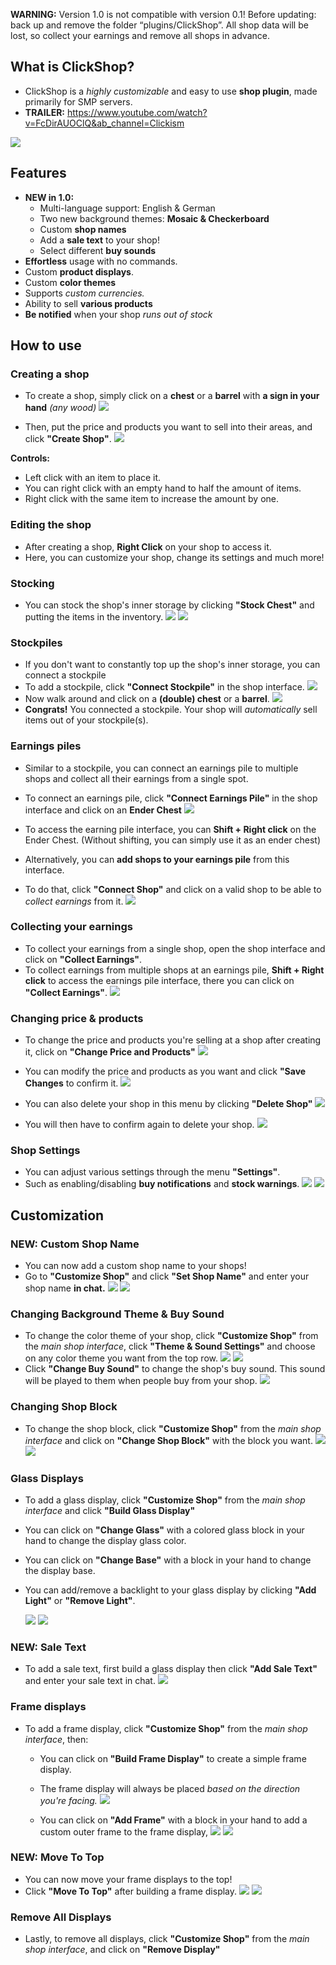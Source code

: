 **WARNING:** Version 1.0 is not compatible with version 0.1! Before updating: back up and remove the folder “plugins/ClickShop”. All shop data will be lost, so collect your earnings and remove all shops in advance.

## What is ClickShop?
- ClickShop is a *highly customizable* and easy to use **shop plugin**, made primarily for SMP servers.
- **TRAILER:** https://www.youtube.com/watch?v=FcDirAUOClQ&ab_channel=Clickism

![](https://i.imgur.com/YOQkkDi.png)

## Features
- __**NEW in 1.0:**__
    - Multi-language support: English & German
    - Two new background themes: **Mosaic & Checkerboard**
	- Custom **shop names**
	- Add a **sale text** to your shop!
	- Select different **buy sounds**
- **Effortless** usage with no commands.
- Custom **product displays**.
- Custom **color themes**
- Supports *custom currencies.*
- Ability to sell **various products**
- **Be notified** when your shop *runs out of stock*

## How to use
### Creating a shop
- To create a shop, simply click on a **chest** or a **barrel** with **a sign in your hand** *(any wood)*
 ![](https://i.imgur.com/uBlgUU2.jpeg)

- Then, put the price and products you want to sell into their areas, and click **"Create Shop"**.
   ![](https://i.imgur.com/KOYy6yN.jpeg)

**__Controls:__**
- Left click with an item to place it.
- You can right click with an empty hand to half the amount of items.
- Right click with the same item to increase the amount by one.

### Editing the shop
- After creating a shop, **Right Click** on your shop to access it.
- Here, you can customize your shop, change its settings and much more!

### Stocking
- You can stock the shop's inner storage by clicking **"Stock Chest"** and putting the items in the inventory.
  ![](https://i.imgur.com/q2nNxXC.jpeg)
![](https://i.imgur.com/IZlw1nj.jpeg)
### Stockpiles
- If you don't want to constantly top up the shop's inner storage, you can connect a stockpile
- To add a stockpile, click **"Connect Stockpile"** in the shop interface.
  ![](https://i.imgur.com/ued8M5f.jpeg)
- Now walk around and click on a **(double) chest** or a **barrel**.
![](https://i.imgur.com/szq0KC2.jpeg)
- **Congrats!** You connected a stockpile. Your shop will *automatically* sell items out of your stockpile(s).

### Earnings piles
- Similar to a stockpile, you can connect an earnings pile to multiple shops and collect all their earnings from a single spot.
- To connect an earnings pile, click **"Connect Earnings Pile"** in the shop interface and click on an **Ender Chest**
 ![](https://i.imgur.com/DMz614k.jpeg)

- To access the earning pile interface, you can **Shift + Right click** on the Ender Chest. (Without shifting, you can simply use it as an ender chest)
- Alternatively, you can **add shops to your earnings pile** from this interface.
- To do that, click **"Connect Shop"** and click on a valid shop to be able to *collect earnings* from it.
![](https://i.imgur.com/DKdfEc8.jpeg)

### Collecting your earnings
- To collect your earnings from a single shop, open the shop interface and click on **"Collect Earnings"**.
- To collect earnings from multiple shops at an earnings pile, **Shift + Right click** to access the earnings pile interface, there you can click on **"Collect Earnings"**.
![](https://i.imgur.com/0HCzN9E.jpeg)

### Changing price & products
- To change the price and products you're selling at a shop after creating it, click on **"Change Price and Products"** ![](https://i.imgur.com/LpmDK8p.jpeg)
- You can modify the price and products as you want and click **"Save Changes** to confirm it.
   ![](https://i.imgur.com/Q9M0e9M.jpeg)

- You can also delete your shop in this menu by clicking **"Delete Shop"**
![](https://i.imgur.com/lbxZaOQ.jpeg)
- You will then have to confirm again to delete your shop.
![](https://i.imgur.com/BQVniQf.jpeg)

### Shop Settings
- You can adjust various settings through the menu **"Settings"**.
- Such as enabling/disabling **buy notifications** and **stock warnings**.
![](https://i.imgur.com/OpZssIV.jpeg)
![](https://i.imgur.com/smyVx7d.jpeg)
## Customization
### NEW: Custom Shop Name
- You can now add a custom shop name to your shops!
- Go to **"Customize Shop"** and click **"Set Shop Name"** and enter your shop name **in chat.**
![](https://i.imgur.com/lUDyESK.jpeg)
![](https://i.imgur.com/Z1hhilT.jpeg)
### Changing Background Theme & Buy Sound
- To change the color theme of your shop, click **"Customize Shop"** from the *main shop interface*, click **"Theme & Sound Settings"** and choose on any color theme you want from the top row.
 ![](https://i.imgur.com/Br4ybsw.jpeg)
![](https://i.imgur.com/LhhWFzw.jpeg)
- Click **"Change Buy Sound"** to change the shop's buy sound. This sound will be played to them when people buy from your shop.
![](https://i.imgur.com/fkMyvJR.jpeg)
### Changing Shop Block
- To change the shop block, click **"Customize Shop"** from the *main shop interface* and click on **"Change Shop Block"** with the block you want.
![](https://i.imgur.com/kh9XGgJ.jpeg)
![](https://i.imgur.com/bUE5E8J.jpeg)
### Glass Displays
- To add a glass display, click **"Customize Shop"** from the *main shop interface* and click **"Build Glass Display"**
- You can click on **"Change Glass"** with a colored glass block in your hand to change the display glass color.
- You can click on **"Change Base"** with a block in your hand to change the display base.
- You can add/remove a backlight to your glass display by clicking **"Add Light"** or **"Remove Light"**.

  ![](https://i.imgur.com/4qVE0lC.jpeg)
![](https://i.imgur.com/9KKFOnm.jpeg)

### NEW: Sale Text
- To add a sale text, first build a glass display then click **"Add Sale Text"** and enter your sale text in chat.
![](https://i.imgur.com/b7nUKZ5.jpeg)
### Frame displays
- To add a frame display, click **"Customize Shop"** from the *main shop interface*, then:
   - You can click on **"Build Frame Display"** to create a simple frame display.
   - The frame display will always be placed *based on the direction you're facing.*
    ![](https://i.imgur.com/MJabCeN.jpeg)

   - You can click on **"Add Frame"** with a block in your hand to add a custom outer frame to the frame display,
      ![](https://i.imgur.com/mhy47NA.jpeg)
      ![](https://i.imgur.com/DLW8pbe.jpeg)
### NEW: Move To Top
- You can now move your frame displays to the top!
- Click **"Move To Top"** after building a frame display.
![](https://i.imgur.com/jeFOIyn.jpeg)
![](https://i.imgur.com/96LnEai.jpeg)
### Remove All Displays
- Lastly, to remove all displays, click **"Customize Shop"** from the *main shop interface*, and click on **"Remove Display"**
